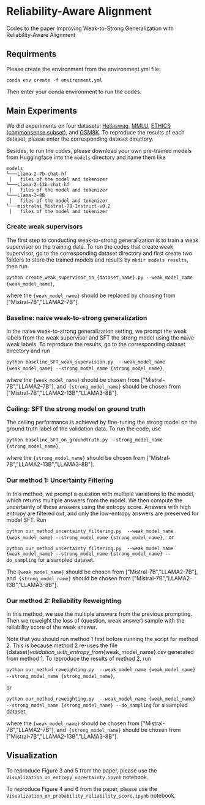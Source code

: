 
# Reliability-Aware Alignment

Codes to the paper Improving Weak-to-Strong Generalization with Reliability-Aware Alignment


## Requirments

Please create the environment from the environment.yml file:

```conda env create -f environment.yml```

Then enter your conda environment to run the codes.


## Main Experiments

We did experiments on four datasets: [Hellaswag](https://huggingface.co/datasets/Rowan/hellaswag), [MMLU](https://huggingface.co/datasets/cais/mmlu), [ETHICS (commonsense subset)](https://github.com/hendrycks/ethics), and [GSM8K](https://huggingface.co/datasets/openai/gsm8k). To reproduce the results of each dataset, please enter the corresponding dataset directory.

Besides, to run the codes, please download your own pre-trained models from Huggingface into the ```models``` directory and name them like 
```
models
└───Llama-2-7b-chat-hf
 │   files of the model and tokenizer
└───Llama-2-13b-chat-hf
 │   files of the model and tokenizer
└───Llama-3-8B
 │   files of the model and tokenizer
└───mistralai_Mistral-7B-Instruct-v0.2
 │   files of the model and tokenizer
```

### Create weak supervisors

The first step to conducting weak-to-strong generalization is to train a weak supervisor on the training data. To run the codes that create weak supervisor, go to the corresponding dataset directory and first create two folders to store the trained models and results by ```mkdir models results```, then run

```python create_weak_supervisor_on_{dataset_name}.py --weak_model_name {weak_model_name}```,

where the ```{weak_model_name}``` should be replaced by choosing from ["Mistral-7B","LLAMA2-7B"].


### Baseline: naive weak-to-strong generalization

In the naive weak-to-strong generalization setting, we prompt the weak labels from the weak supervisor and SFT the strong model using the naive weak labels. To reproduce the results, go to the corresponding dataset directory and run

```python baseline_SFT_weak_supervision.py  --weak_model_name {weak_model_name} --strong_model_name {strong_model_name}```,

where the ```{weak_model_name}``` should be chosen from ["Mistral-7B","LLAMA2-7B"], and  ```{strong_model_name}``` should be chosen from ["Mistral-7B","LLAMA2-13B","LLAMA3-8B"].  

### Ceiling: SFT the strong model on ground truth

The ceiling performance is achieved by fine-tuning the strong model on the ground truth label of the validation data. To run the code, use

```python baseline_SFT_on_groundtruth.py --strong_model_name {strong_model_name}```,

where the ```{strong_model_name}``` should be chosen from ["Mistral-7B","LLAMA2-13B","LLAMA3-8B"].

### Our method 1: Uncertainty Filtering

In this method, we prompt a question with multiple variations to the model, which returns multiple answers from the model. We then compute the uncertainty of these answers using the entropy score. Answers with high entropy are filtered out, and only the low-entropy answers are preserved for model SFT. Run

```python our_method_uncertainty_filtering.py  --weak_model_name {weak_model_name} --strong_model_name {strong_model_name}```,
 
or 

```python our_method_uncertainty_filtering.py  --weak_model_name {weak_model_name} --strong_model_name {strong_model_name} --do_sampling``` for a sampled dataset.
 

The ```{weak_model_name}``` should be chosen from ["Mistral-7B","LLAMA2-7B"], and  ```{strong_model_name}``` should be chosen from ["Mistral-7B","LLAMA2-13B","LLAMA3-8B"].  

### Our method 2: Reliability Reweighting

In this method, we use the multiple answers from the previous prompting. Then we reweight the loss of (question, weak answer) sample with the reliability score of the weak answer. 

Note that you should run method 1 first before running the script for method 2. This is because method 2 re-uses the file {dataset}_validation_with_entropy_from_{weak_model_name}.csv generated from method 1. To reproduce the results of method 2, run

```python our_method_reweighting.py  --weak_model_name {weak_model_name} --strong_model_name {strong_model_name}```,

or 

```python our_method_reweighting.py  --weak_model_name {weak_model_name} --strong_model_name {strong_model_name} --do_sampling``` for a sampled dataset.


where the ```{weak_model_name}``` should be chosen from ["Mistral-7B","LLAMA2-7B"], and  ```{strong_model_name}``` should be chosen from ["Mistral-7B","LLAMA2-13B","LLAMA3-8B"].  



## Visualization

To reproduce Figure 3 and 5 from the paper, please use the ```Visualization_on_entropy_uncertainty.ipynb``` notebook.

To reproduce Figure 4 and 6 from the paper, please use the ```Visualization_on_probability_reliability_score.ipynb``` notebook.
